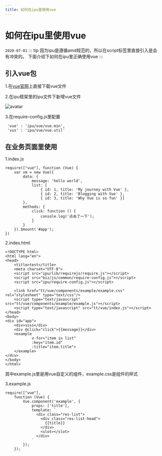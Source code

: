 ```yaml
---
title: 如何在ipu里使用vue
---
```

# 如何在ipu里使用vue
```2020-07-01```
::: tip 
因为ipu是遵循amd规范的，所以在script标签里直接引入是会有冲突的。
下面介绍下如何在ipu里正确使用vue
:::
## 引入vue包
1.在[vue官网](https://cn.vuejs.org/v2/guide/installation.html)上直接下载vue文件

2.在ipu框架里的ipu文件下新增vue文件

![avatar](./ipu1.png)

3.在require-config.js里配置
```
 'vue' : 'ipu/vue/vue.min',
 'vus' : 'ipu/vue/vue.util'
```

## 在业务页面里使用
1.index.js
```
require(["vue"], function (Vue) {
    var vm = new Vue({
        data: {
            message: 'hello world',
            list: [
                { id: 1, title: 'My journey with Vue' },
                { id: 2, title: 'Blogging with Vue' },
                { id: 3, title: 'Why Vue is so fun' }]
        },
        methods: {
            click: function () {
                console.log('点击了一下');
            }
        }
    }).$mount('#app');
})
```
2.index.html
```
<!DOCTYPE html>
<html lang="en">
<head>
    <title>test</title>
    <meta charset="UTF-8">
    <script src="ipu/lib/requirejs/require.js"></script>
    <script src="biz/js/common/require-config.js"></script>
    <script src="ipu/require-config.js"></script>

    <link href="tt/vue/components/example/example.css" rel="stylesheet" type="text/css"/>
    <script type="text/javascript" src="tt/vue/components/example/example.js"></script>
    <script type="text/javascript" src="tt/vue/index.js"></script>
</head>
<body>
<div id="app">
    <div>ssss</div>
    <div @click="click">{{message}}</div>
    <example
            v-for="item in list"
            :key="item.id"
            :title="item.title">
    </example>
</div>
</body>
</html>
```
其中example.js里是用vue自定义的组件，example.css是组件的样式

3.example.js
```
require(["vue"],
    function (Vue) {
        Vue.component('example', {
            props: ['title'],
            template: `
              <div class="res-list">
                <div class="res-list-head">
                  {{title}}
                </div>
                <slot></slot>
              </div>
            `
        });
    });
```



